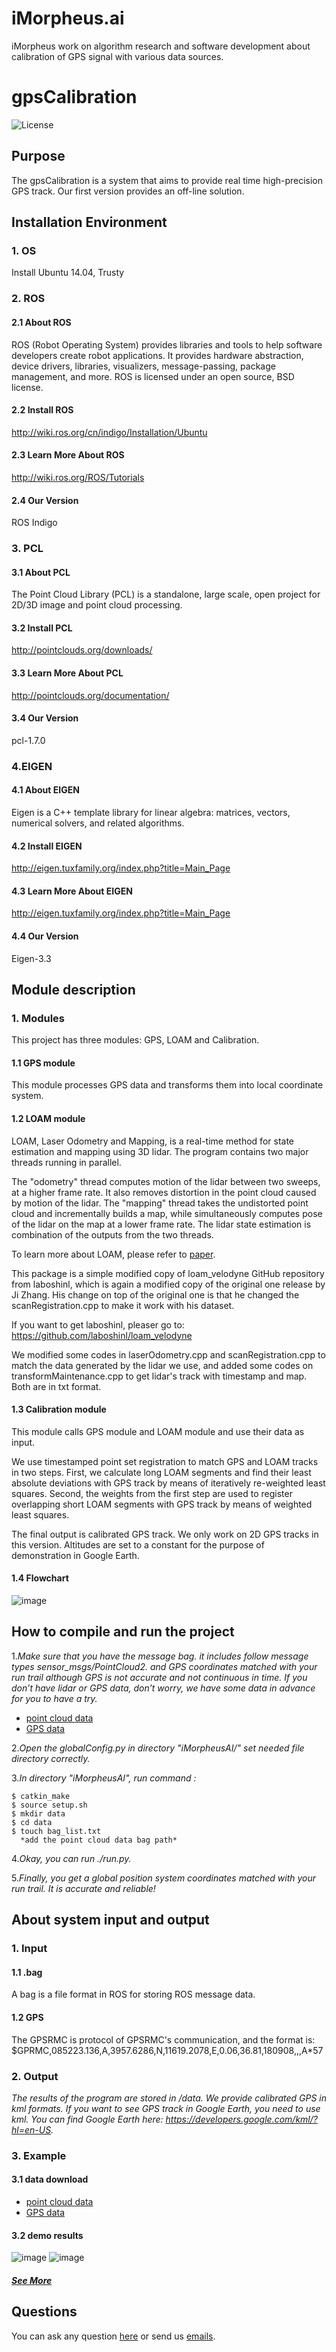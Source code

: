 # iMorpheus.ai
iMorpheus work on algorithm research and software development about calibration of GPS signal with various data sources.

# gpsCalibration
![License](https://img.shields.io/badge/License-Apache2.0-blue.svg)

## Purpose
The gpsCalibration is a system that aims to provide real time high-precision GPS track. Our first version provides an off-line solution.

## Installation Environment

### 1. OS
Install Ubuntu 14.04, Trusty

### 2. ROS
#### 2.1 About ROS
ROS (Robot Operating System) provides libraries and tools to help software developers create robot applications. It provides hardware abstraction, device drivers, libraries, visualizers, message-passing, package management, and more. ROS is licensed under an open source, BSD license.
#### 2.2 Install ROS
http://wiki.ros.org/cn/indigo/Installation/Ubuntu
#### 2.3 Learn More About ROS
http://wiki.ros.org/ROS/Tutorials
#### 2.4 Our Version
ROS Indigo

### 3. PCL
#### 3.1 About PCL
The Point Cloud Library (PCL) is a standalone, large scale, open project for 2D/3D image and point cloud processing.
#### 3.2 Install PCL
http://pointclouds.org/downloads/
#### 3.3 Learn More About PCL
http://pointclouds.org/documentation/
#### 3.4 Our Version
pcl-1.7.0

### 4.EIGEN
#### 4.1 About EIGEN
Eigen is a C++ template library for linear algebra: matrices, vectors, numerical solvers, and related algorithms.
#### 4.2 Install EIGEN
http://eigen.tuxfamily.org/index.php?title=Main_Page
#### 4.3 Learn More About EIGEN
http://eigen.tuxfamily.org/index.php?title=Main_Page
#### 4.4 Our Version
Eigen-3.3

## Module description
### 1. Modules
This project has three modules: GPS, LOAM and Calibration.

#### 1.1 GPS module
This module processes GPS data and transforms them into local coordinate system.

#### 1.2 LOAM module
LOAM, Laser Odometry and Mapping, is a real-time method for state estimation and mapping using 3D lidar. The program contains two major threads running in parallel. 

The "odometry" thread computes motion of the lidar between two sweeps, at a higher frame rate. It also removes distortion in the point cloud caused by motion of the lidar. The "mapping" thread takes the undistorted point cloud and incrementally builds a map, while simultaneously computes pose of the lidar on the map at a lower frame rate. The lidar state estimation is combination of the outputs from the two threads.

To learn more about LOAM, please refer to [paper](http://www.frc.ri.cmu.edu/%7Ejizhang03/Publications/RSS_2014.pdf).

This package is a simple modified copy of loam_velodyne GitHub repository from laboshinl, which is again a modified copy of the original one release by Ji Zhang. His change on top of the original one is that he changed the scanRegistration.cpp to make it work with his dataset.

If you want to get laboshinl, pleaser go to:
https://github.com/laboshinl/loam_velodyne

We modified some codes in laserOdometry.cpp and scanRegistration.cpp to match the data generated by the lidar we use, and added some codes on transformMaintenance.cpp to get lidar's track with timestamp and map. Both are in txt format.

#### 1.3 Calibration module
This module calls GPS module and LOAM module and use their data as input.

We use timestamped point set registration to match GPS and LOAM tracks in two steps. First, we calculate long LOAM segments and find their least absolute deviations with GPS track by means of iteratively re-weighted least squares. Second, the weights from the first step are used to register overlapping short LOAM segments with GPS track by means of weighted least squares.

The final output is calibrated GPS track. We only work on 2D GPS tracks in this version. Altitudes are set to a constant for the purpose of demonstration in Google Earth.

#### 1.4 Flowchart
![image](https://github.com/iMorpheusAI/gpsCalibration/raw/master/demo/flowchart.jpg)
## How to compile and run the project
1.*Make sure that you have the message bag. it includes follow message types
  sensor_msgs/PointCloud2. and GPS coordinates matched with your run trail although 
  GPS is not accurate and not continuous in time.
  If you don’t have lidar or GPS data, don’t worry, we have some data in advance for you to have a try.*
* [point cloud data](http://www.imorpheus.ai/download/dataForDemo/bagDemo)
* [GPS data](http://www.imorpheus.ai/download/dataForDemo/original_gps_data)
  
2.*Open the globalConfig.py in directory "iMorpheusAI/"
  set needed file directory correctly.*

3.*In directory "iMorpheusAI", run command :*

```
$ catkin_make 
$ source setup.sh
$ mkdir data
$ cd data
$ touch bag_list.txt
  *add the point cloud data bag path*
```

4.*Okay, you can run ./run.py.*

5.*Finally, you get a global position system coordinates matched with your run trail. It is accurate and reliable!*

## About system input and output
### 1. Input
#### 1.1 .bag
A bag is a file format in ROS for storing ROS message data.
 
#### 1.2 GPS
The GPSRMC is protocol of GPSRMC's communication, and the format is:
$GPRMC,085223.136,A,3957.6286,N,11619.2078,E,0.06,36.81,180908,,,A\*57

### 2. Output
*The results of the program are stored in /data. We provide calibrated GPS in kml formats.
If you want to see GPS track in Google Earth, you need to use kml.
You can find Google Earth here: https://developers.google.com/kml/?hl=en-US.*

### 3. Example
#### 3.1 data download
* [point cloud data](http://www.imorpheus.ai/download/dataForDemo/bagDemo)
* [GPS data](http://www.imorpheus.ai/download/dataForDemo/original_gps_data)

#### 3.2 demo results
![image](https://github.com/iMorpheusAI/gpsCalibration/raw/master/demo/demo1.png)
![image](https://github.com/iMorpheusAI/gpsCalibration/raw/master/demo/demo2.png)
##### [See More](http://www.imorpheus.ai/demo/)

## Questions
  You can ask any question [here](https://github.com/iMorpheusAI/gpsCalibration/issues) or send us [emails](product@imorpheus.ai).
